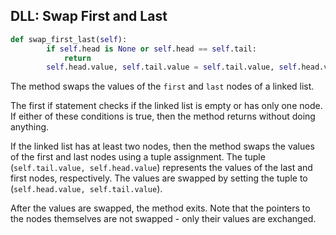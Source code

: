 ## DLL: Swap First and Last

```python
def swap_first_last(self):
        if self.head is None or self.head == self.tail:
            return
        self.head.value, self.tail.value = self.tail.value, self.head.value
```


The method swaps the values of the `first` and `last` nodes of a linked list.

The first if statement checks if the linked list is empty or has only one node. If either of these conditions is true, then the method returns without doing anything.

If the linked list has at least two nodes, then the method swaps the values of the first and last nodes using a tuple assignment. The tuple (`self.tail.value, self.head.value`) represents the values of the last and first nodes, respectively. The values are swapped by setting the tuple to (`self.head.value, self.tail.value`).

After the values are swapped, the method exits. Note that the pointers to the nodes themselves are not swapped - only their values are exchanged.
